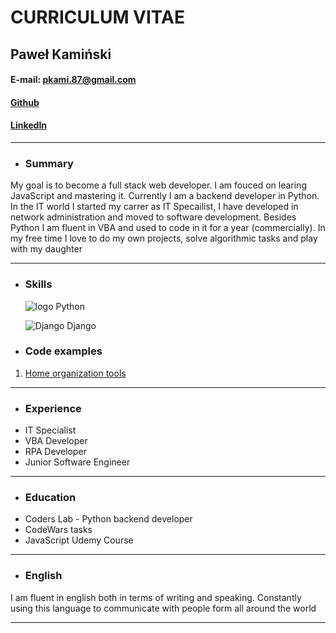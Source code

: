 # CURRICULUM VITAE

## Paweł Kamiński

#### E-mail: pkami.87@gmail.com

#### [Github](https://github.com/pakam2)

#### [LinkedIn](https://www.linkedin.com/in/paweł-kamiński-3470ba162/)

___

*  ### Summary
My goal is to become a full stack web developer. I am fouced on learing JavaScript and mastering it. Currently I am a backend developer in Python. In the IT world I started my carrer as IT Specailist, I have developed in network administration and moved to software development. Besides Python I am fluent in VBA and used to code in it for a year (commercially). In my free time I love to do my own projects, solve algorithmic tasks and play with my daughter  

___

*  ### Skills
	![logo](https://upload.wikimedia.org/wikipedia/commons/c/c3/Python-logo-notext.svg) Python 
	
	![Django](https://upload.wikimedia.org/wikipedia/commons/4/45/Django_logo.png)   Django
	


*  ### Code examples
1. [Home organization tools](https://github.com/pakam2/python-projects/)


___
*  ### Experience
- IT Specialist
- VBA Developer
- RPA Developer
- Junior Software Engineer


___
*  ### Education
- Coders Lab - Python backend developer
- CodeWars tasks
- JavaScript Udemy Course
___

*  ### English
I am fluent in english both in terms of writing and speaking. Constantly using this language to communicate with people form all around the world
___
